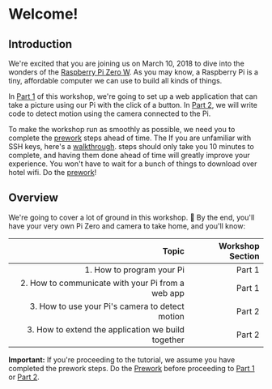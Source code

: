 # Welcome!
## Introduction

We're excited that you are joining us on March 10, 2018 to dive into the wonders of the [Raspberry Pi Zero W](https://www.raspberrypi.org/products/raspberry-pi-zero-w/). As you may know, a Raspberry Pi is a tiny, affordable computer we can use to build all kinds of things.

In [Part 1](part1.md) of this workshop, we're going to set up a web application that can take a picture using our Pi with the click of a button.
In [Part 2](part2.md), we will write code to detect motion using the camera connected to the Pi.

To make the workshop run as smoothly as possible, we need you to complete the [prework](prework.md) steps ahead of time.
The If you are unfamiliar with SSH keys, here's a [walkthrough](https://git-scm.com/book/en/v2/Git-on-the-Server-Generating-Your-SSH-Public-Key). steps should only take you 10 minutes to complete, and having them done ahead of time will greatly improve your experience.
You won't have to wait for a bunch of things to download over hotel wifi. Do the [prework](prework.md)!

## Overview
We're going to cover a lot of ground in this workshop. :tada:
By the end, you'll have your very own Pi Zero and camera to take home, and you'll know:

| Topic                                              | Workshop Section |
| --------------------------------------------------:| ----------------:|
| 1. How to program your Pi                          | Part 1           |
| 2. How to communicate with your Pi from a web app  | Part 1           |
| 3. How to use your Pi's camera to detect motion    | Part 2           |
| 3. How to extend the application we build together | Part 2           |

**Important:**
If you're proceeding to the tutorial, we assume you have completed the prework steps.
Do the [Prework](prework.md) before proceeding to [Part 1](part1.md) or [Part 2](part2.md).
